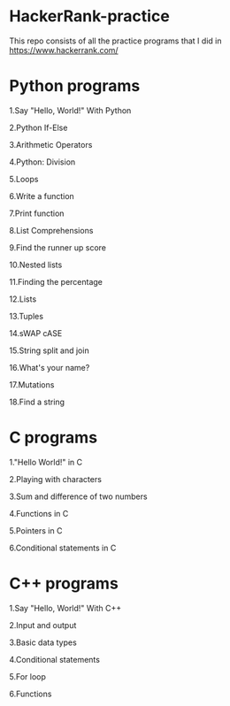 # HackerRank-practice

This repo consists of all the practice programs that I did in https://www.hackerrank.com/

# Python programs
  
  1.Say "Hello, World!" With Python
  
  2.Python If-Else
  
  3.Arithmetic Operators
  
  4.Python: Division
  
  5.Loops
  
  6.Write a function
  
  7.Print function
  
  8.List Comprehensions
  
  9.Find the runner up score
  
  10.Nested lists
  
  11.Finding the percentage
  
  12.Lists
  
  13.Tuples
  
  14.sWAP cASE
  
  15.String split and join
  
  16.What's your name?
  
  17.Mutations
  
  18.Find a string

# C programs

  1."Hello World!" in C
  
  2.Playing with characters
  
  3.Sum and difference of two numbers
  
  4.Functions in C
  
  5.Pointers in C
  
  6.Conditional statements in C
  
# C++ programs

  1.Say "Hello, World!" With C++
  
  2.Input and output
  
  3.Basic data types
  
  4.Conditional statements
  
  5.For loop
  
  6.Functions


